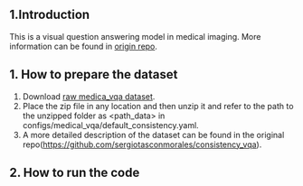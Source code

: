 ## 1.Introduction
This is a visual question answering model in medical imaging. More information can be found in [origin repo](https://github.com/sergiotasconmorales/consistency_vqa).

## 1. How to prepare the dataset
1. Download [raw medica_vqa dataset](https://zenodo.org/record/6784358). 
2. Place the zip file in any location and then unzip it and refer to the path to the unzipped folder as <path_data> in configs/medical_vqa/default_consistency.yaml. 
3. A more detailed description of the dataset can be found in the original repo(https://github.com/sergiotasconmorales/consistency_vqa).
## 2. How to run the code
